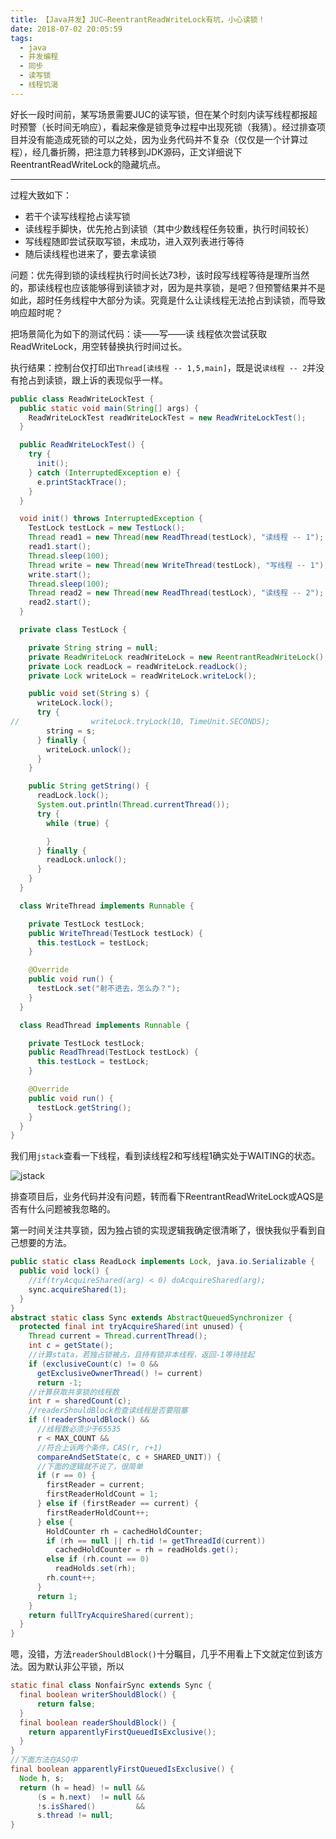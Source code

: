 ```yaml
---
title: 【Java并发】JUC—ReentrantReadWriteLock有坑，小心读锁！
date: 2018-07-02 20:05:59
tags:
  - java　
  - 并发编程
  - 同步
  - 读写锁
  - 线程饥渴
---
```


好长一段时间前，某写场景需要JUC的读写锁，但在某个时刻内读写线程都报超时预警（长时间无响应），看起来像是锁竞争过程中出现死锁（我猜）。经过排查项目并没有能造成死锁的可以之处，因为业务代码并不复杂（仅仅是一个计算过程），经几番折腾，把注意力转移到JDK源码，正文详细说下ReentrantReadWriteLock的隐藏坑点。

---

过程大致如下：
- 若干个读写线程抢占读写锁
- 读线程手脚快，优先抢占到读锁（其中少数线程任务较重，执行时间较长）
- 写线程随即尝试获取写锁，未成功，进入双列表进行等待
- 随后读线程也进来了，要去拿读锁

问题：优先得到锁的读线程执行时间长达73秒，该时段写线程等待是理所当然的，那读线程也应该能够得到读锁才对，因为是共享锁，是吧？但预警结果并不是如此，超时任务线程中大部分为读。究竟是什么让读线程无法抢占到读锁，而导致响应超时呢？

把场景简化为如下的测试代码：读——写——读 线程依次尝试获取ReadWriteLock，用空转替换执行时间过长。

执行结果：控制台仅打印出`Thread[读线程 -- 1,5,main]`，既是说`读线程 -- 2`并没有抢占到读锁，跟上诉的表现似乎一样。

``` Java
public class ReadWriteLockTest {
  public static void main(String[] args) {
    ReadWriteLockTest readWriteLockTest = new ReadWriteLockTest();
  }

  public ReadWriteLockTest() {
    try {
      init();
    } catch (InterruptedException e) {
      e.printStackTrace();
    }
  }

  void init() throws InterruptedException {
    TestLock testLock = new TestLock();
    Thread read1 = new Thread(new ReadThread(testLock), "读线程 -- 1");
    read1.start();
    Thread.sleep(100);
    Thread write = new Thread(new WriteThread(testLock), "写线程 -- 1");
    write.start();
    Thread.sleep(100);
    Thread read2 = new Thread(new ReadThread(testLock), "读线程 -- 2");
    read2.start();
  }

  private class TestLock {

    private String string = null;
    private ReadWriteLock readWriteLock = new ReentrantReadWriteLock();
    private Lock readLock = readWriteLock.readLock();
    private Lock writeLock = readWriteLock.writeLock();

    public void set(String s) {
      writeLock.lock();
      try {
//                writeLock.tryLock(10, TimeUnit.SECONDS);
        string = s;
      } finally {
        writeLock.unlock();
      }
    }

    public String getString() {
      readLock.lock();
      System.out.println(Thread.currentThread());
      try {
        while (true) {

        }
      } finally {
        readLock.unlock();
      }
    }
  }

  class WriteThread implements Runnable {

    private TestLock testLock;
    public WriteThread(TestLock testLock) {
      this.testLock = testLock;
    }

    @Override
    public void run() {
      testLock.set("射不进去，怎么办？");
    }
  }

  class ReadThread implements Runnable {

    private TestLock testLock;
    public ReadThread(TestLock testLock) {
      this.testLock = testLock;
    }

    @Override
    public void run() {
      testLock.getString();
    }
  }
}
```
我们用`jstack`查看一下线程，看到读线程2和写线程1确实处于WAITING的状态。

![jstack](http://p4ygo03xz.bkt.clouddn.com/github-blog/image/jstack.png-50pencent)

排查项目后，业务代码并没有问题，转而看下ReentrantReadWriteLock或AQS是否有什么问题被我忽略的。

第一时间关注共享锁，因为独占锁的实现逻辑我确定很清晰了，很快我似乎看到自己想要的方法。
``` Java
public static class ReadLock implements Lock, java.io.Serializable {
  public void lock() {
    //if(tryAcquireShared(arg) < 0) doAcquireShared(arg);
    sync.acquireShared(1);
  }
}
abstract static class Sync extends AbstractQueuedSynchronizer {
  protected final int tryAcquireShared(int unused) {
    Thread current = Thread.currentThread();
    int c = getState();
    //计算stata，若独占锁被占，且持有锁非本线程，返回-1等待挂起
    if (exclusiveCount(c) != 0 &&
      getExclusiveOwnerThread() != current)
      return -1;
    //计算获取共享锁的线程数
    int r = sharedCount(c);
    //readerShouldBlock检查读线程是否要阻塞
    if (!readerShouldBlock() &&
      //线程数必须少于65535
      r < MAX_COUNT &&
      //符合上诉两个条件，CAS(r, r+1)
      compareAndSetState(c, c + SHARED_UNIT)) {
      //下面的逻辑就不说了，很简单
      if (r == 0) {
        firstReader = current;
        firstReaderHoldCount = 1;
      } else if (firstReader == current) {
        firstReaderHoldCount++;
      } else {
        HoldCounter rh = cachedHoldCounter;
        if (rh == null || rh.tid != getThreadId(current))
          cachedHoldCounter = rh = readHolds.get();
        else if (rh.count == 0)
          readHolds.set(rh);
        rh.count++;
      }
      return 1;
    }
    return fullTryAcquireShared(current);
  }
}
```
嗯，没错，方法`readerShouldBlock()`十分瞩目，几乎不用看上下文就定位到该方法。因为默认非公平锁，所以
``` Java
static final class NonfairSync extends Sync {
  final boolean writerShouldBlock() {
      return false;
  }
  final boolean readerShouldBlock() {
    return apparentlyFirstQueuedIsExclusive();
  }
}
//下面方法在ASQ中
final boolean apparentlyFirstQueuedIsExclusive() {
  Node h, s;
  return (h = head) != null &&
      (s = h.next)  != null &&
      !s.isShared()         &&
      s.thread != null;
}
```

